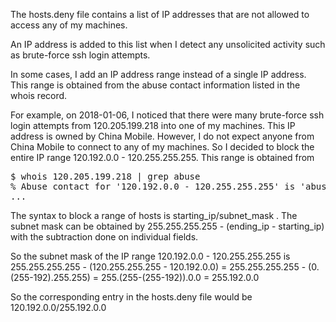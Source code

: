 The hosts.deny file contains a list of IP addresses that are not allowed to access any of my machines.

An IP address is added to this list when I detect any unsolicited activity such as brute-force ssh login attempts.

In some cases, I add an IP address range instead of a single IP address. This range is obtained from the abuse contact information listed in the whois record.

For example, on 2018-01-06, I noticed that there were many brute-force ssh login attempts from 120.205.199.218 into one of my machines. This IP address is owned by China Mobile. However, I do not expect anyone from China Mobile to connect to any of my machines. So I decided to block the entire IP range  120.192.0.0 - 120.255.255.255. This range is obtained from

<pre>
$ whois 120.205.199.218 | grep abuse
% Abuse contact for '120.192.0.0 - 120.255.255.255' is 'abuse@chinamobile.com'
...
</pre>

The syntax to block a range of hosts is starting_ip/subnet_mask . The subnet mask can be obtained by 255.255.255.255 - (ending_ip - starting_ip) with the subtraction done on individual fields.

So the subnet mask of the IP range 120.192.0.0 - 120.255.255.255 is 255.255.255.255 - (120.255.255.255 - 120.192.0.0) = 255.255.255.255 - (0.(255-192).255.255) = 255.(255-(255-192)).0.0 = 255.192.0.0

So the corresponding entry in the hosts.deny file would be 120.192.0.0/255.192.0.0
